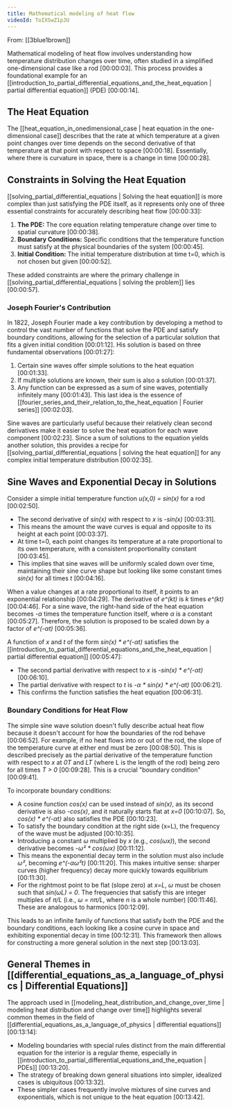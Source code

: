 ```yaml
---
title: Mathematical modeling of heat flow
videoId: ToIXSwZ1pJU
---
```


From: [[3blue1brown]] <br/> 

Mathematical modeling of heat flow involves understanding how temperature distribution changes over time, often studied in a simplified one-dimensional case like a rod <a class="yt-timestamp" data-t="00:00:03">[00:00:03]</a>. This process provides a foundational example for an [[introduction_to_partial_differential_equations_and_the_heat_equation | partial differential equation]] (PDE) <a class="yt-timestamp" data-t="00:00:14">[00:00:14]</a>.

## The Heat Equation

The [[heat_equation_in_onedimensional_case | heat equation in the one-dimensional case]] describes that the rate at which temperature at a given point changes over time depends on the second derivative of that temperature at that point with respect to space <a class="yt-timestamp" data-t="00:00:18">[00:00:18]</a>. Essentially, where there is curvature in space, there is a change in time <a class="yt-timestamp" data-t="00:00:28">[00:00:28]</a>.

## Constraints in Solving the Heat Equation

[[solving_partial_differential_equations | Solving the heat equation]] is more complex than just satisfying the PDE itself, as it represents only one of three essential constraints for accurately describing heat flow <a class="yt-timestamp" data-t="00:00:33">[00:00:33]</a>:

1.  **The PDE:** The core equation relating temperature change over time to spatial curvature <a class="yt-timestamp" data-t="00:00:38">[00:00:38]</a>.
2.  **Boundary Conditions:** Specific conditions that the temperature function must satisfy at the physical boundaries of the system <a class="yt-timestamp" data-t="00:00:45">[00:00:45]</a>.
3.  **Initial Condition:** The initial temperature distribution at time t=0, which is not chosen but given <a class="yt-timestamp" data-t="00:00:52">[00:00:52]</a>.

These added constraints are where the primary challenge in [[solving_partial_differential_equations | solving the problem]] lies <a class="yt-timestamp" data-t="00:00:57">[00:00:57]</a>.

### Joseph Fourier's Contribution

In 1822, Joseph Fourier made a key contribution by developing a method to control the vast number of functions that solve the PDE and satisfy boundary conditions, allowing for the selection of a particular solution that fits a given initial condition <a class="yt-timestamp" data-t="00:01:12">[00:01:12]</a>. His solution is based on three fundamental observations <a class="yt-timestamp" data-t="00:01:27">[00:01:27]</a>:

1.  Certain sine waves offer simple solutions to the heat equation <a class="yt-timestamp" data-t="00:01:33">[00:01:33]</a>.
2.  If multiple solutions are known, their sum is also a solution <a class="yt-timestamp" data-t="00:01:37">[00:01:37]</a>.
3.  Any function can be expressed as a sum of sine waves, potentially infinitely many <a class="yt-timestamp" data-t="00:01:43">[00:01:43]</a>. This last idea is the essence of [[fourier_series_and_their_relation_to_the_heat_equation | Fourier series]] <a class="yt-timestamp" data-t="00:02:03">[00:02:03]</a>.

Sine waves are particularly useful because their relatively clean second derivatives make it easier to solve the heat equation for each wave component <a class="yt-timestamp" data-t="00:02:23">[00:02:23]</a>. Since a sum of solutions to the equation yields another solution, this provides a recipe for [[solving_partial_differential_equations | solving the heat equation]] for any complex initial temperature distribution <a class="yt-timestamp" data-t="00:02:35">[00:02:35]</a>.

## Sine Waves and Exponential Decay in Solutions

Consider a simple initial temperature function *u(x,0) = sin(x)* for a rod <a class="yt-timestamp" data-t="00:02:50">[00:02:50]</a>.
*   The second derivative of *sin(x)* with respect to *x* is *-sin(x)* <a class="yt-timestamp" data-t="00:03:31">[00:03:31]</a>.
*   This means the amount the wave curves is equal and opposite to its height at each point <a class="yt-timestamp" data-t="00:03:37">[00:03:37]</a>.
*   At time t=0, each point changes its temperature at a rate proportional to its own temperature, with a consistent proportionality constant <a class="yt-timestamp" data-t="00:03:45">[00:03:45]</a>.
*   This implies that sine waves will be uniformly scaled down over time, maintaining their sine curve shape but looking like some constant times *sin(x)* for all times *t* <a class="yt-timestamp" data-t="00:04:16">[00:04:16]</a>.

When a value changes at a rate proportional to itself, it points to an exponential relationship <a class="yt-timestamp" data-t="00:04:29">[00:04:29]</a>. The derivative of *e^(kt)* is *k* times *e^(kt)* <a class="yt-timestamp" data-t="00:04:46">[00:04:46]</a>. For a sine wave, the right-hand side of the heat equation becomes *-α* times the temperature function itself, where *α* is a constant <a class="yt-timestamp" data-t="00:05:27">[00:05:27]</a>. Therefore, the solution is proposed to be scaled down by a factor of *e^(-αt)* <a class="yt-timestamp" data-t="00:05:36">[00:05:36]</a>.

A function of *x* and *t* of the form *sin(x) * e^(-αt)* satisfies the [[introduction_to_partial_differential_equations_and_the_heat_equation | partial differential equation]] <a class="yt-timestamp" data-t="00:05:47">[00:05:47]</a>:
*   The second partial derivative with respect to *x* is *-sin(x) * e^(-αt)* <a class="yt-timestamp" data-t="00:06:10">[00:06:10]</a>.
*   The partial derivative with respect to *t* is *-α * sin(x) * e^(-αt)* <a class="yt-timestamp" data-t="00:06:21">[00:06:21]</a>.
*   This confirms the function satisfies the heat equation <a class="yt-timestamp" data-t="00:06:31">[00:06:31]</a>.

### Boundary Conditions for Heat Flow

The simple sine wave solution doesn't fully describe actual heat flow because it doesn't account for how the boundaries of the rod behave <a class="yt-timestamp" data-t="00:06:52">[00:06:52]</a>. For example, if no heat flows into or out of the rod, the slope of the temperature curve at either end must be zero <a class="yt-timestamp" data-t="00:08:50">[00:08:50]</a>. This is described precisely as the partial derivative of the temperature function with respect to *x* at *0T* and *LT* (where L is the length of the rod) being zero for all times *T > 0* <a class="yt-timestamp" data-t="00:09:28">[00:09:28]</a>. This is a crucial "boundary condition" <a class="yt-timestamp" data-t="00:09:41">[00:09:41]</a>.

To incorporate boundary conditions:
*   A cosine function *cos(x)* can be used instead of *sin(x)*, as its second derivative is also *-cos(x)*, and it naturally starts flat at *x=0* <a class="yt-timestamp" data-t="00:10:07">[00:10:07]</a>. So, *cos(x) * e^(-αt)* also satisfies the PDE <a class="yt-timestamp" data-t="00:10:23">[00:10:23]</a>.
*   To satisfy the boundary condition at the right side (x=L), the frequency of the wave must be adjusted <a class="yt-timestamp" data-t="00:10:35">[00:10:35]</a>.
*   Introducing a constant *ω* multiplied by *x* (e.g., *cos(ωx)*), the second derivative becomes *-ω² * cos(ωx)* <a class="yt-timestamp" data-t="00:11:12">[00:11:12]</a>.
*   This means the exponential decay term in the solution must also include *ω²*, becoming *e^(-αω²t)* <a class="yt-timestamp" data-t="00:11:20">[00:11:20]</a>. This makes intuitive sense: sharper curves (higher frequency) decay more quickly towards equilibrium <a class="yt-timestamp" data-t="00:11:30">[00:11:30]</a>.
*   For the rightmost point to be flat (slope zero) at *x=L*, *ω* must be chosen such that *sin(ωL) = 0*. The frequencies that satisfy this are integer multiples of *π/L* (i.e., *ω = nπ/L*, where *n* is a whole number) <a class="yt-timestamp" data-t="00:11:46">[00:11:46]</a>. These are analogous to harmonics <a class="yt-timestamp" data-t="00:12:09">[00:12:09]</a>.

This leads to an infinite family of functions that satisfy both the PDE and the boundary conditions, each looking like a cosine curve in space and exhibiting exponential decay in time <a class="yt-timestamp" data-t="00:12:31">[00:12:31]</a>. This framework then allows for constructing a more general solution in the next step <a class="yt-timestamp" data-t="00:13:03">[00:13:03]</a>.

## General Themes in [[differential_equations_as_a_language_of_physics | Differential Equations]]

The approach used in [[modeling_heat_distribution_and_change_over_time | modeling heat distribution and change over time]] highlights several common themes in the field of [[differential_equations_as_a_language_of_physics | differential equations]] <a class="yt-timestamp" data-t="00:13:14">[00:13:14]</a>:

*   Modeling boundaries with special rules distinct from the main differential equation for the interior is a regular theme, especially in [[introduction_to_partial_differential_equations_and_the_equation | PDEs]] <a class="yt-timestamp" data-t="00:13:20">[00:13:20]</a>.
*   The strategy of breaking down general situations into simpler, idealized cases is ubiquitous <a class="yt-timestamp" data-t="00:13:32">[00:13:32]</a>.
*   These simpler cases frequently involve mixtures of sine curves and exponentials, which is not unique to the heat equation <a class="yt-timestamp" data-t="00:13:42">[00:13:42]</a>.